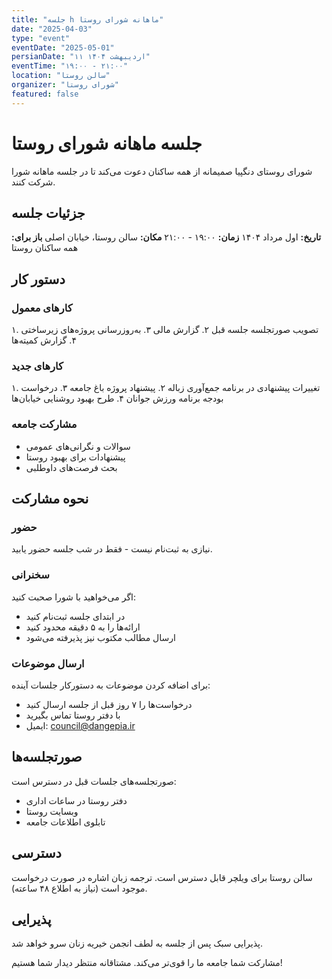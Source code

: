 ```yaml
---
title: "جلسه h ماهانه شورای روستا"
date: "2025-04-03"
type: "event"
eventDate: "2025-05-01"
persianDate: "۱۱ اردیبهشت ۱۴۰۴"
eventTime: "۱۹:۰۰ - ۲۱:۰۰"
location: "سالن روستا"
organizer: "شورای روستا"
featured: false
---
```


# جلسه ماهانه شورای روستا

شورای روستای دنگپیا صمیمانه از همه ساکنان دعوت می‌کند تا در جلسه ماهانه شورا شرکت کنند.

## جزئیات جلسه

**تاریخ:** اول مرداد ۱۴۰۴
**زمان:** ۱۹:۰۰ - ۲۱:۰۰
**مکان:** سالن روستا، خیابان اصلی
**باز برای:** همه ساکنان روستا

## دستور کار

### کارهای معمول
۱. تصویب صورتجلسه جلسه قبل
۲. گزارش مالی
۳. به‌روزرسانی پروژه‌های زیرساختی
۴. گزارش کمیته‌ها

### کارهای جدید
۱. تغییرات پیشنهادی در برنامه جمع‌آوری زباله
۲. پیشنهاد پروژه باغ جامعه
۳. درخواست بودجه برنامه ورزش جوانان
۴. طرح بهبود روشنایی خیابان‌ها

### مشارکت جامعه
- سوالات و نگرانی‌های عمومی
- پیشنهادات برای بهبود روستا
- بحث فرصت‌های داوطلبی

## نحوه مشارکت

### حضور
نیازی به ثبت‌نام نیست - فقط در شب جلسه حضور یابید.

### سخنرانی
اگر می‌خواهید با شورا صحبت کنید:
- در ابتدای جلسه ثبت‌نام کنید
- ارائه‌ها را به ۵ دقیقه محدود کنید
- ارسال مطالب مکتوب نیز پذیرفته می‌شود

### ارسال موضوعات
برای اضافه کردن موضوعات به دستورکار جلسات آینده:
- درخواست‌ها را ۷ روز قبل از جلسه ارسال کنید
- با دفتر روستا تماس بگیرید
- ایمیل: council@dangepia.ir

## صورتجلسه‌ها

صورتجلسه‌های جلسات قبل در دسترس است:
- دفتر روستا در ساعات اداری
- وبسایت روستا
- تابلوی اطلاعات جامعه

## دسترسی

سالن روستا برای ویلچر قابل دسترس است. ترجمه زبان اشاره در صورت درخواست موجود است (نیاز به اطلاع ۴۸ ساعته).

## پذیرایی

پذیرایی سبک پس از جلسه به لطف انجمن خیریه زنان سرو خواهد شد.

مشارکت شما جامعه ما را قوی‌تر می‌کند. مشتاقانه منتظر دیدار شما هستیم!

